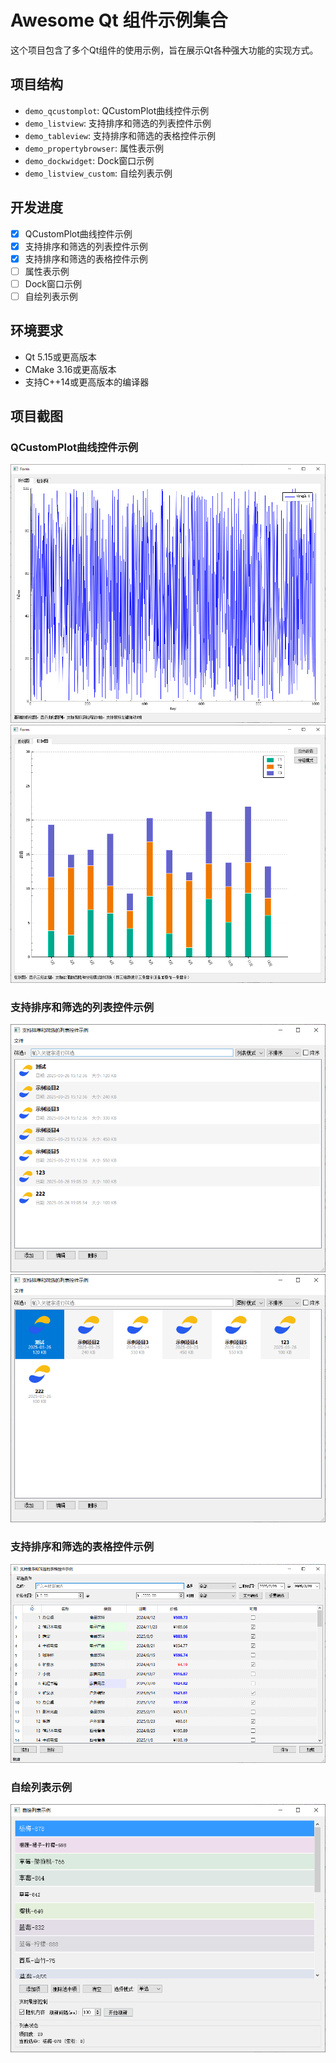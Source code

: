 # Awesome Qt 组件示例集合

这个项目包含了多个Qt组件的使用示例，旨在展示Qt各种强大功能的实现方式。

## 项目结构

- `demo_qcustomplot`: QCustomPlot曲线控件示例
- `demo_listview`: 支持排序和筛选的列表控件示例
- `demo_tableview`: 支持排序和筛选的表格控件示例
- `demo_propertybrowser`: 属性表示例
- `demo_dockwidget`: Dock窗口示例
- `demo_listview_custom`: 自绘列表示例

## 开发进度

- [x] QCustomPlot曲线控件示例
- [x] 支持排序和筛选的列表控件示例
- [x] 支持排序和筛选的表格控件示例
- [ ] 属性表示例
- [ ] Dock窗口示例
- [ ] 自绘列表示例

## 环境要求

- Qt 5.15或更高版本
- CMake 3.16或更高版本
- 支持C++14或更高版本的编译器

## 项目截图

### QCustomPlot曲线控件示例
![QCustomPlot曲线控件](images/qcustomplot.png)
![QCustomPlot曲线控件2](images/qcustomplot2.png)

### 支持排序和筛选的列表控件示例
![列表控件](images/ListView.png)
![列表控件2](images/ListView2.png)

### 支持排序和筛选的表格控件示例
![表格控件](images/TableView.png)

### 自绘列表示例
![自绘列表](images/customListView.png)
